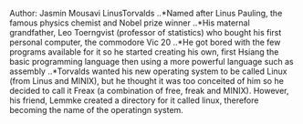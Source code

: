 Author: Jasmin Mousavi 
LinusTorvalds
..*Named after Linus Pauling, the famous physics chemist and Nobel prize winner 
..*His maternal grandfather, Leo Toerngvist (professor of statistics) who bought his first personal computer, the commodore Vic 20
..*He got bored with the few programs available for it so he started creating his own, first Hsiang the basic programming language then using a more powerful language such as assembly
..*Torvalds wanted his new operating system to be called Linux (from Linus and MINIX), but he thought it was too conceited of him so he decided to call it Freax (a combination of free, freak and MINIX). However, his friend, Lemmke created a directory for it called linux, therefore becoming the name of the operatingn system.
